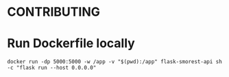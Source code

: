 # CONTRIBUTING

# Run Dockerfile locally

```
docker run -dp 5000:5000 -w /app -v "$(pwd):/app" flask-smorest-api sh -c "flask run --host 0.0.0.0"
```
